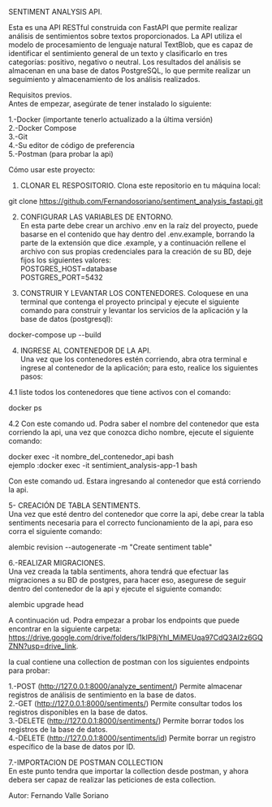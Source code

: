SENTIMENT ANALYSIS API.

Esta es una API RESTful construida con FastAPI que permite realizar análisis de sentimientos sobre textos proporcionados. La API utiliza el modelo de procesamiento de lenguaje natural TextBlob, que es capaz de identificar el sentimiento general de un texto y clasificarlo en tres categorías: positivo, negativo o neutral. Los resultados del análisis se almacenan en una base de datos PostgreSQL, lo que permite realizar un seguimiento y almacenamiento de los análisis realizados.

Requisitos previos.    
Antes de empezar, asegúrate de tener instalado lo siguiente:

1.-Docker (importante tenerlo actualizado a la última versión)  
2.-Docker Compose  
3.-Git  
4.-Su editor de código de preferencia  
5.-Postman  (para probar la api)

Cómo usar este proyecto:

1. CLONAR EL RESPOSITORIO.
Clona este repositorio en tu máquina local:

git clone https://github.com/Fernandosoriano/sentiment_analysis_fastapi.git

2. CONFIGURAR LAS VARIABLES DE ENTORNO.  
En esta parte debe crear un archivo .env en la raíz del proyecto, puede basarse en el contenido que hay dentro del
.env.example, borrando la parte de la extensión que dice .example, y a continuación rellene el archivo con sus propias credenciales para la creación de su BD,
deje fijos los siguientes valores:    
POSTGRES_HOST=database     
POSTGRES_PORT=5432

4. CONSTRUIR Y LEVANTAR LOS CONTENEDORES.
Coloquese en una terminal que contenga el proyecto principal y ejecute el siguiente comando para construir y levantar los servicios de la aplicación y la base de datos (postgresql):   

docker-compose up --build

4. INGRESE AL CONTENEDOR DE LA API.  
Una vez que los contenedores estén corriendo, abra otra terminal e ingrese al contenedor de la aplicación;
para esto, realice los siguientes pasos:

  4.1
  liste todos los contenedores que tiene activos con el comando:

  docker ps

  4.2
  Con este comando ud. Podra saber el nombre del contenedor que esta corriendo 
  la api, una vez que conozca dicho nombre, ejecute el siguiente comando:  

docker exec -it nombre_del_contenedor_api bash  
ejemplo :docker exec -it sentimient_analysis-app-1 bash

Con este comando ud. Estara ingresando al contenedor que está corriendo la api.

5- CREACIÓN DE TABLA SENTIMENTS.  
Una vez que esté dentro del contenedor que corre la api, debe crear la tabla sentiments
necesaria para el correcto funcionamiento de la api, para eso corra el siguiente comando:

alembic revision --autogenerate -m "Create sentiment table"

6.-REALIZAR MIGRACIONES.  
Una vez creada la tabla sentiments, ahora tendrá que efectuar las migraciones a 
su BD de postgres, para hacer eso, asegurese de seguir dentro del contenedor de la api
y ejecute el siguiente comando:

alembic upgrade head


A continuación ud. Podra empezar a probar los endpoints que puede encontrar
en la siguiente carpeta: https://drive.google.com/drive/folders/1kIP8jYhl_MiMEUqa97CdQ3AI2z6GQZNN?usp=drive_link.

la cual contiene una collection de postman con los siguientes endpoints para probar:

1.-POST (http://127.0.0.1:8000/analyze_sentiment/) Permite almacenar registros de análisis de sentimiento en la base de datos.  
2.-GET (http://127.0.0.1:8000/sentiments/) Permite consultar todos los registros disponibles en la base de datos.   
3.-DELETE (http://127.0.0.1:8000/sentiments/) Permite borrar todos los registros de la base de datos.  
4.-DELETE (http://127.0.0.1:8000/sentiments/id) Permite borrar un registro específico de la base de datos por ID.

7.-IMPORTACION DE POSTMAN COLLECTION  
En este punto tendra que importar la collection desde postman, y ahora debera ser capaz de realizar las peticiones de esta collection.


Autor: Fernando Valle Soriano





















